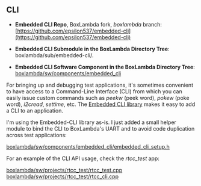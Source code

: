 ## CLI

- **Embedded CLI Repo**, BoxLambda fork, *boxlambda* branch:
    [https://github.com/epsilon537/embedded-cli](https://github.com/epsilon537/embedded-cli)

- **Embedded CLI Submodule in the BoxLambda Directory Tree**:
    boxlambda/sub/embedded-cli/.

- **Embedded CLI Software Component in the BoxLambda Directory Tree**:
  [boxlambda/sw/components/embedded_cli](https://github.com/epsilon537/boxlambda/tree/master/sw/components/embedded_cli)

For bringing up and debugging test applications, it's sometimes convenient to have access to a Command-Line Interface (CLI) from which you can easily issue custom commands such as *peekw* (peek word), *pokew* (poke word), *i2cread*, *settime*, etc. The [Embedded CLI library](https://github.com/epsilon537/embedded-cli) makes it easy to add a CLI to an application.

I'm using the Embedded-CLI library as-is. I just added a small helper module to bind the CLI to BoxLambda's UART and to avoid code duplication across test applications:

[boxlambda/sw/components/embedded_cli/embedded_cli_setup.h](https://github.com/epsilon537/boxlambda/blob/master/sw/components/embedded_cli/embedded_cli_setup.h)

For an example of the CLI API usage, check the *rtcc_test* app:

[boxlambda/sw/projects/rtcc_test/rtcc_test.cpp](https://github.com/epsilon537/boxlambda/blob/master/sw/projects/rtcc_test/rtcc_test.cpp)
[boxlambda/sw/projects/rtcc_test/rtcc_cli.cpp](https://github.com/epsilon537/boxlambda/blob/master/sw/projects/rtcc_test/rtcc_cli.cpp)

